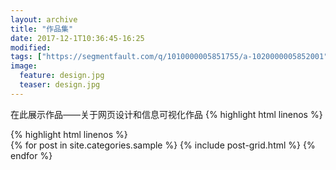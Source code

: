 ```yaml
---
layout: archive
title: "作品集"
date: 2017-12-1T10:36:45-16:25
modified:
tags: ["https://segmentfault.com/q/1010000005851755/a-1020000005852001"]
image: 
  feature: design.jpg
  teaser: design.jpg
---
```


在此展示作品——关于网页设计和信息可视化作品
{% highlight html linenos %}
<html>
    <head>
        <meta charset="UTF-8">
        <title></title>
    </head>
    <body>
    </body>
</html>
{% highlight html linenos %}
<div class="tiles">
{% for post in site.categories.sample %}
  {% include post-grid.html %}
{% endfor %}